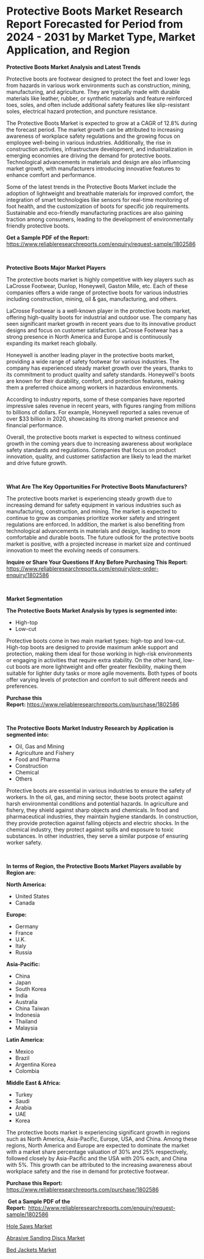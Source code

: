 <p><h1>Protective Boots Market Research Report Forecasted for Period from 2024 -  2031 by Market Type, Market Application, and Region</h1></p><p><strong>Protective Boots Market Analysis and Latest Trends</strong></p>
<p><p>Protective boots are footwear designed to protect the feet and lower legs from hazards in various work environments such as construction, mining, manufacturing, and agriculture. They are typically made with durable materials like leather, rubber, or synthetic materials and feature reinforced toes, soles, and often include additional safety features like slip-resistant soles, electrical hazard protection, and puncture resistance.</p><p>The Protective Boots Market is expected to grow at a CAGR of 12.8% during the forecast period. The market growth can be attributed to increasing awareness of workplace safety regulations and the growing focus on employee well-being in various industries. Additionally, the rise in construction activities, infrastructure development, and industrialization in emerging economies are driving the demand for protective boots. Technological advancements in materials and design are also influencing market growth, with manufacturers introducing innovative features to enhance comfort and performance.</p><p>Some of the latest trends in the Protective Boots Market include the adoption of lightweight and breathable materials for improved comfort, the integration of smart technologies like sensors for real-time monitoring of foot health, and the customization of boots for specific job requirements. Sustainable and eco-friendly manufacturing practices are also gaining traction among consumers, leading to the development of environmentally friendly protective boots.</p></p>
<p><strong>Get a Sample PDF of the Report:&nbsp;</strong> <a href="https://www.reliableresearchreports.com/enquiry/request-sample/1802586">https://www.reliableresearchreports.com/enquiry/request-sample/1802586</a></p>
<p>&nbsp;</p>
<p><strong>Protective Boots Major Market Players</strong></p>
<p><p>The protective boots market is highly competitive with key players such as LaCrosse Footwear, Dunlop, Honeywell, Gaston Mille, etc. Each of these companies offers a wide range of protective boots for various industries including construction, mining, oil & gas, manufacturing, and others.</p><p>LaCrosse Footwear is a well-known player in the protective boots market, offering high-quality boots for industrial and outdoor use. The company has seen significant market growth in recent years due to its innovative product designs and focus on customer satisfaction. LaCrosse Footwear has a strong presence in North America and Europe and is continuously expanding its market reach globally.</p><p>Honeywell is another leading player in the protective boots market, providing a wide range of safety footwear for various industries. The company has experienced steady market growth over the years, thanks to its commitment to product quality and safety standards. Honeywell's boots are known for their durability, comfort, and protection features, making them a preferred choice among workers in hazardous environments.</p><p>According to industry reports, some of these companies have reported impressive sales revenue in recent years, with figures ranging from millions to billions of dollars. For example, Honeywell reported a sales revenue of over $33 billion in 2020, showcasing its strong market presence and financial performance.</p><p>Overall, the protective boots market is expected to witness continued growth in the coming years due to increasing awareness about workplace safety standards and regulations. Companies that focus on product innovation, quality, and customer satisfaction are likely to lead the market and drive future growth.</p></p>
<p>&nbsp;</p>
<p><strong>What Are The Key Opportunities For Protective Boots Manufacturers?</strong></p>
<p><p>The protective boots market is experiencing steady growth due to increasing demand for safety equipment in various industries such as manufacturing, construction, and mining. The market is expected to continue to grow as companies prioritize worker safety and stringent regulations are enforced. In addition, the market is also benefiting from technological advancements in materials and design, leading to more comfortable and durable boots. The future outlook for the protective boots market is positive, with a projected increase in market size and continued innovation to meet the evolving needs of consumers.</p></p>
<p><strong>Inquire or Share Your Questions If Any Before Purchasing This Report:</strong> <a href="https://www.reliableresearchreports.com/enquiry/pre-order-enquiry/1802586">https://www.reliableresearchreports.com/enquiry/pre-order-enquiry/1802586</a></p>
<p>&nbsp;</p>
<p><strong>Market Segmentation</strong></p>
<p><strong>The Protective Boots Market Analysis by types is segmented into:</strong></p>
<p><ul><li>High-top</li><li>Low-cut</li></ul></p>
<p><p>Protective boots come in two main market types: high-top and low-cut. High-top boots are designed to provide maximum ankle support and protection, making them ideal for those working in high-risk environments or engaging in activities that require extra stability. On the other hand, low-cut boots are more lightweight and offer greater flexibility, making them suitable for lighter duty tasks or more agile movements. Both types of boots offer varying levels of protection and comfort to suit different needs and preferences.</p></p>
<p><strong>Purchase this Report:&nbsp;</strong><a href="https://www.reliableresearchreports.com/purchase/1802586">https://www.reliableresearchreports.com/purchase/1802586</a></p>
<p>&nbsp;</p>
<p><strong>The Protective Boots Market Industry Research by Application is segmented into:</strong></p>
<p><ul><li>Oil, Gas and Mining</li><li>Agriculture and Fishery</li><li>Food and Pharma</li><li>Construction</li><li>Chemical</li><li>Others</li></ul></p>
<p><p>Protective boots are essential in various industries to ensure the safety of workers. In the oil, gas, and mining sector, these boots protect against harsh environmental conditions and potential hazards. In agriculture and fishery, they shield against sharp objects and chemicals. In food and pharmaceutical industries, they maintain hygiene standards. In construction, they provide protection against falling objects and electric shocks. In the chemical industry, they protect against spills and exposure to toxic substances. In other industries, they serve a similar purpose of ensuring worker safety.</p></p>
<p>&nbsp;</p>
<p><strong>In terms of Region, the Protective Boots Market Players available by Region are:</strong></p>
<p>
    <p> <strong> North America: </strong>
        <ul>
            <li>United States</li>
            <li>Canada</li>
        </ul>
        </p> 
    <p> <strong> Europe: </strong>
        <ul>
            <li>Germany</li>
            <li>France</li>
            <li>U.K.</li>
            <li>Italy</li>
            <li>Russia</li>
        </ul>
        </p> 
    <p> <strong> Asia-Pacific: </strong>
        <ul>
            <li>China</li>
            <li>Japan</li>
            <li>South Korea</li>
            <li>India</li>
            <li>Australia</li>
            <li>China Taiwan</li>
            <li>Indonesia</li>
            <li>Thailand</li>
            <li>Malaysia</li>
        </ul>
        </p> 
    <p> <strong> Latin America: </strong>
        <ul>
            <li>Mexico</li>
            <li>Brazil</li>
            <li>Argentina Korea</li>
            <li>Colombia</li>
        </ul>
        </p> 
    <p> <strong> Middle East & Africa: </strong>
        <ul>
            <li>Turkey</li>
            <li>Saudi</li>
            <li>Arabia</li>
            <li>UAE</li>
            <li>Korea</li>
        </ul>
    </p>
    </p>
<p><p>The protective boots market is experiencing significant growth in regions such as North America, Asia-Pacific, Europe, USA, and China. Among these regions, North America and Europe are expected to dominate the market with a market share percentage valuation of 30% and 25% respectively, followed closely by Asia-Pacific and the USA with 20% each, and China with 5%. This growth can be attributed to the increasing awareness about workplace safety and the rise in demand for protective footwear.</p></p>
<p><strong>Purchase this Report: </strong><a href="https://www.reliableresearchreports.com/purchase/1802586">https://www.reliableresearchreports.com/purchase/1802586</a></p>
<p>&nbsp;<strong>Get a Sample PDF of the Report:&nbsp;&nbsp;</strong><a href="https://www.reliableresearchreports.com/enquiry/request-sample/1802586">https://www.reliableresearchreports.com/enquiry/request-sample/1802586</a></p>
<p><strong></strong></p>
<p><p><a href="https://github.com/brentleyjimmiealvaradoz4l1rea/Market-Research-Report-List-1/blob/main/hole-saws-market.md">Hole Saws Market</a></p><p><a href="https://github.com/eeaveuhhh/Market-Research-Report-List-1/blob/main/abrasive-sanding-discs-market.md">Abrasive Sanding Discs Market</a></p><p><a href="https://github.com/Angelnienowdseej3e45z3p8c/Market-Research-Report-List-1/blob/main/bed-jackets-market.md">Bed Jackets Market</a></p></p>